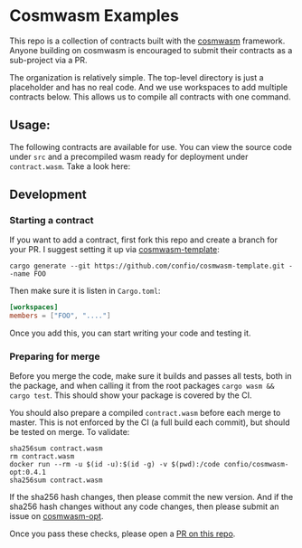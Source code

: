 # Cosmwasm Examples

This repo is a collection of contracts built with the
[cosmwasm](https://github.com/confio/cosmwasm) framework.
Anyone building on cosmwasm is encouraged to submit their contracts
as a sub-project via a PR.

The organization is relatively simple. The top-level directory is just a placeholder
and has no real code. And we use workspaces to add multiple contracts below.
This allows us to compile all contracts with one command.

## Usage:

The following contracts are available for use. You can view the source code under `src`
and a precompiled wasm ready for deployment under `contract.wasm`. Take a look here:

## Development

### Starting a contract

If you want to add a contract, first fork this repo and create a branch for your PR.
I suggest setting it up via [cosmwasm-template](https://github.com/confio/cosmwasm-template):

`cargo generate --git https://github.com/confio/cosmwasm-template.git --name FOO`

Then make sure it is listen in `Cargo.toml`:

```toml
[workspaces]
members = ["FOO", "...."]
```

Once you add this, you can start writing your code and testing it.

### Preparing for merge

Before you merge the code, make sure it builds and passes all tests, both in the package,
and when calling it from the root packages `cargo wasm && cargo test`. This should
show your package is covered by the CI.

You should also prepare a compiled `contract.wasm` before each merge to master.
This is not enforced by the CI (a full build each commit), but should be tested
on merge. To validate:

```shell script
sha256sum contract.wasm
rm contract.wasm
docker run --rm -u $(id -u):$(id -g) -v $(pwd):/code confio/cosmwasm-opt:0.4.1
sha256sum contract.wasm
```

If the sha256 hash changes, then please commit the new version. And if the sha256 hash
changes without any code changes, then please submit an issue on [cosmwasm-opt](https://github.com/confio/cosmwasm-opt).

Once you pass these checks, please open a [PR on this repo](https://github.com/confio/cosmwasm-examples/pulls).